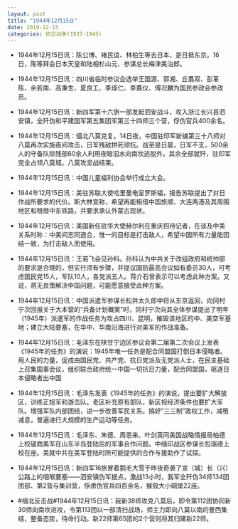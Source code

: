 ```yaml
---
layout: post
title: "1944年12月15日"
date: 2019-12-15
categories: 抗日战争(1937-1945)
---
```


<meta name="referrer" content="no-referrer" />

- 1944年12月15日讯：陈公博、褚民谊、林柏生等去日本，是日抵东京。16日，陈等拜会日本天皇和陆相杉山元、参谋总长梅津美治郎。 

- 1944年12月15日讯：四川省临时参议会选举王国源、郭湘、丘翥双、彭革陈、余若南、高秉生、夏良工、李琢仁、李翥仪、傅况麟为国民参政会参政员。 

- 1944年12月15日讯：新四军第十六旅一部发起泗安战斗，攻入浙江长兴县泗安镇，全歼伪和平建国军第五集团军第三十四师三个营，俘伪官兵400余名。 

- 1944年12月15日讯：缅北八莫克复。14日夜，中国驻印军新编第三十八师对八莫再次实施夜间攻击，日军残敌拼死顽抗。战至是日晨，日军不支，500余人的守备队除残部60余人利用夜暗泅水向南坎逃脱外，其余全部就歼，驻印军完全占领八莫城。八莫攻坚战结束。 

- 1944年12月15日讯：中国儿童福利协会举行成立大会。 

- 1944年12月15日讯：美驻苏联大使哈里曼电呈罗斯福，报告苏联提出了对日作战所要求的代价。斯大林宣称，希望再能租借中国旅顺、大连两港及其周围地区和租借中东铁路，并要求承认外蒙古现状。 

- 1944年12月15日讯：美国新任驻华大使赫尔利在重庆招待记者，在谈及中美关系时称：中美间志同道合，惟一的目标是打击敌人，希望中国所有力量能团结一致，为打击敌人而使用。 

- 1944年12月15日讯：王若飞会见孙科。孙科认为中共关于改组政府和统帅部的要求是合理的，但实行须有步骤，并提议国防最高会议如有委员30人，可考虑国民党15人，军队10人，各党派五人。蒋介石曾表示可以考虑此种方案。又说，蒋无良策解决中国问题，可能愿意接受此种方案。 

- 1944年12月15日讯：中国派遣军参谋长松井太久郎中将从东京返回，向冈村宁次回报关于大本营的“兵备计划概案”时，冈村宁次向其全体参谋提出了明年（1945年）派遣军的作战任务为攻占四川、昆明，摧毁该地区的中、美空军基地；建立大陆要塞，在华中、华南沿海进行对美军的作战准备。 

- 1944年12月15日讯：毛泽东在陕甘宁边区参议会第二届第二次会议上发表《1945年的任务》的演说：1945年唯一任务是配合同盟国打倒日本侵略者。用人民的力量，促成由国民党、共产党、抗日党派及无党派人士，在民主基础上召集国事会议，组织联合政府统一中国一切抗日力量，配合同盟国，驱逐日本侵略者出中国 

- 1944年12月15日讯：毛泽东发表《1945年的任务》的演说，提出要扩大解放区，训练正规军和游击队。老区补充原有部队，新区视经济条件也要扩大军队。增强军队内部团结，进一步改善军民关系。搞好“三三制”政权工作，减租减息，普遍进行大规模的生产运动等任务。 

- 1944年12月15日讯：毛泽东、朱德、周恩来、叶剑英同美国战略情报局柏德上校磋商美军在山东半岛登陆后的军事合作问题。中缅印战区参谋长包瑞德上校在座。美就中共在美军登陆时所可能提供的合作与援助作了试探。 

- 1944年12月15日讯：新四军16旅冒着鹅毛大雪于昨夜奇袭了宣（城）长（兴）公路上的咽喉要塞——泗安镇伪军据点，激战13小时，我军全歼伪34师134团团部、第2营与集训营，俘虏伪官兵四百余名，摧毁大小碉堡22座。 

- #缅北反击战#1944年12月15日讯：我新38师攻克八莫后，即令第112团协同新30师向南坎进攻，令第113团以一部清扫战场，师主力即向八莫以南的曼西集结，整备态势，待命行动。新22师第65团的2个营则将其归建新22师。 

